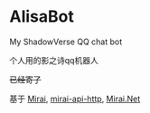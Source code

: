 # AlisaBot
My ShadowVerse QQ chat bot

个人用的影之诗qq机器人

~~已经寄了~~

基于 
[Mirai](https://github.com/mamoe/mirai), 
[mirai-api-http](https://github.com/project-mirai/mirai-api-http), 
[Mirai.Net](https://github.com/SinoAHpx/Mirai.Net)
